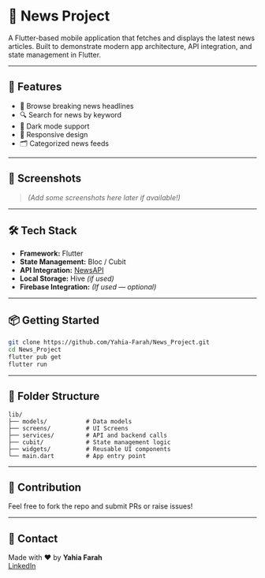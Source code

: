 # 📱 News Project

A Flutter-based mobile application that fetches and displays the latest news articles. Built to demonstrate modern app architecture, API integration, and state management in Flutter.

---

## 🚀 Features

- 📰 Browse breaking news headlines  
- 🔍 Search for news by keyword  
- 🌙 Dark mode support  
- 📱 Responsive design  
- 🗂 Categorized news feeds  

---

## 📸 Screenshots

> *(Add some screenshots here later if available!)*

---

## 🛠 Tech Stack

- **Framework:** Flutter  
- **State Management:** Bloc / Cubit  
- **API Integration:** [NewsAPI](https://newsapi.org/)  
- **Local Storage:** Hive *(if used)*  
- **Firebase Integration:** *(If used — optional)*

---

## 📦 Getting Started

```bash
git clone https://github.com/Yahia-Farah/News_Project.git
cd News_Project
flutter pub get
flutter run
```

---

## 📁 Folder Structure

```
lib/
├── models/           # Data models
├── screens/          # UI Screens
├── services/         # API and backend calls
├── cubit/            # State management logic
├── widgets/          # Reusable UI components
└── main.dart         # App entry point
```

---

## 🤝 Contribution

Feel free to fork the repo and submit PRs or raise issues!

---

## 📧 Contact

Made with ❤️ by **Yahia Farah**  
[LinkedIn](https://www.linkedin.com/in/yahia-farah/)
